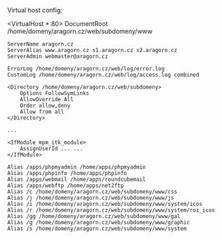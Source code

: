 

Virtual host config:

<VirtualHost *:80>
	DocumentRoot /home/domeny/aragorn.cz/web/subdomeny/www

	ServerName aragorn.cz
	ServerAlias www.aragorn.cz s1.aragorn.cz s2.aragorn.cz
	ServerAdmin webmaster@aragorn.cz

	ErrorLog /home/domeny/aragorn.cz/web/log/error.log
	CustomLog /home/domeny/aragorn.cz/web/log/access.log combined

	<Directory /home/domeny/aragorn.cz/web/subdomeny>
		Options FollowSymLinks
		AllowOverride All
		Order allow,deny
		Allow from all
	</Directory>

	...

	<IfModule mpm_itk_module>
		AssignUserId ... ...
	</IfModule>

	Alias /apps/phpmyadmin /home/apps/phpmyadmin
	Alias /apps/phpinfo /home/apps/phpinfo
	Alias /apps/webmail /home/apps/roundcubemail
	Alias /apps/webftp /home/apps/net2ftp
	Alias /c /home/domeny/aragorn.cz/web/subdomeny/www/css
	Alias /j /home/domeny/aragorn.cz/web/subdomeny/www/js
	Alias /i /home/domeny/aragorn.cz/web/subdomeny/www/system/icos
	Alias /r /home/domeny/aragorn.cz/web/subdomeny/www/system/roz_icos
	Alias /gg /home/domeny/aragorn.cz/web/subdomeny/www/gal
	Alias /g /home/domeny/aragorn.cz/web/subdomeny/www/graphic
	Alias /s /home/domeny/aragorn.cz/web/subdomeny/www/system
</VirtualHost>
